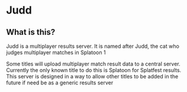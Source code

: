 # Judd

## What is this?
Judd is a multiplayer results server. It is named after Judd, the cat who judges multiplayer matches in Splatoon 1

Some titles will upload multiplayer match result data to a central server. Currently the only known title to do this is Splatoon for Splatfest results. This server is designed in a way to allow other titles to be added in the future if need be as a generic results server